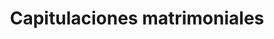 ---
title: Capitulaciones matrimoniales
sidebar: 
  title: ¿Necesitas realizar una capitulación?
  text: <p>En la Notaría vilas te ayudamos a gestional tus capitulaciones.</p>
  btn_text: Contactar
service_type: Familia
---